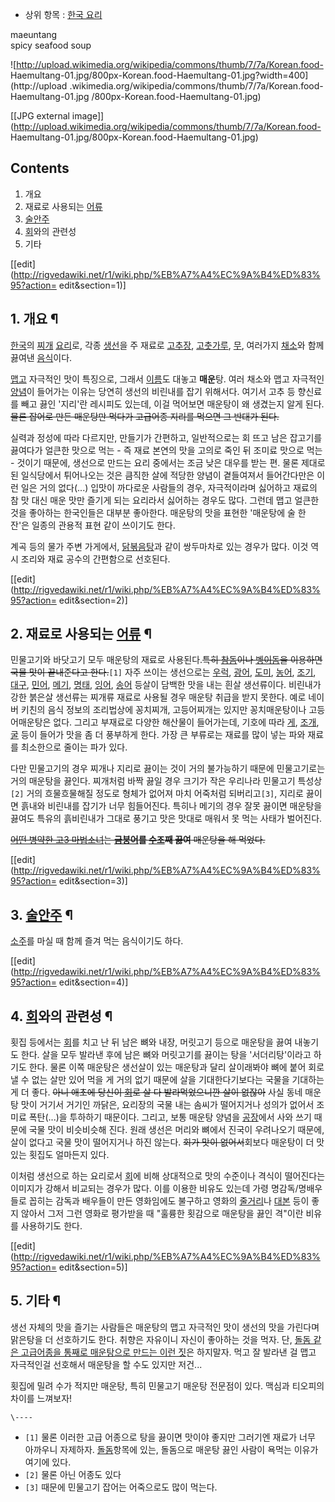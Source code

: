   * 상위 항목 : [한국 요리](%ED%95%9C%EA%B5%AD%20%EC%9A%94%EB%A6%AC.md)  

maeuntang  
spicy seafood soup

![http://upload.wikimedia.org/wikipedia/commons/thumb/7/7a/Korean.food-
Haemultang-01.jpg/800px-Korean.food-Haemultang-01.jpg?width=400](http://upload
.wikimedia.org/wikipedia/commons/thumb/7/7a/Korean.food-Haemultang-01.jpg
/800px-Korean.food-Haemultang-01.jpg)

[[JPG external
image]](http://upload.wikimedia.org/wikipedia/commons/thumb/7/7a/Korean.food-
Haemultang-01.jpg/800px-Korean.food-Haemultang-01.jpg)

## Contents

    

1. 개요 
2. 재료로 사용되는 [어류](%EC%96%B4%EB%A5%98.md)
3. [술안주](%EC%88%A0%EC%95%88%EC%A3%BC.md)
4. [회](%ED%9A%8C.md)와의 관련성 
5. 기타 

[[edit](http://rigvedawiki.net/r1/wiki.php/%EB%A7%A4%EC%9A%B4%ED%83%95?action=
edit&section=1)]

## 1. 개요 ¶

[한국](%ED%95%9C%EA%B5%AD.md)의 [찌개](%EC%B0%8C%EA%B0%9C.md)
[요리](%EC%9A%94%EB%A6%AC.md)로, 각종 [생선](%EC%83%9D%EC%84%A0.md)을 주 재료로
[고추장](%EA%B3%A0%EC%B6%94%EC%9E%A5.md),
[고춧가루](%EA%B3%A0%EC%B6%A7%EA%B0%80%EB%A3%A8.md), [무](%EB%AC%B4.md), 여러가지
[채소](%EC%B1%84%EC%86%8C.md)와 함께 끓여낸 [음식](%EC%9D%8C%EC%8B%9D.md)이다.

  

[맵고](%EB%A7%A4%EC%9A%B4%EB%A7%9B.md) 자극적인 맛이 특징으로, 그래서
[이름](%EC%9D%B4%EB%A6%84.md)도 대놓고 **매운**탕. 여러 채소와 맵고 자극적인
[양념](%EC%96%91%EB%85%90.md)이 들어가는 이유는 당연히 생선의 비린내를 잡기 위해서다. 여기서 고추 등 향신료를
빼고 끓인 '지리'란 레시피도 있는데, 이걸 먹어보면 매운탕이 왜 생겼는지 알게 된다. <del>물론 잡어로 만든 매운탕만 먹다가 고급어종
지리를 먹으면 그 반대가 된다.</del>

  

실력과 정성에 따라 다르지만, 만들기가 간편하고, 일반적으로는 회 뜨고 남은 잡고기를 끓여다가 얼큰한 맛으로 먹는 - 즉 재료 본연의 맛을
고의로 죽인 뒤 조미료 맛으로 먹는 - 것이기 때문에, 생선으로 만드는 요리 중에서는 조금 낮은 대우를 받는 편. 물론 제대로 된 일식당에서
튀어나오는 것은 큼직한 살에 적당한 양념이 곁들여져서 들어간다만은 이런 일은 거의 없다(...) 입맛이 까다로운 사람들의 경우, 자극적이라며
싫어하고 재료의 참 맛 대신 매운 맛만 즐기게 되는 요리라서 싫어하는 경우도 많다. 그런데 맵고 얼큰한 것을 좋아하는 한국인들은 대부분
좋아한다. 매운탕의 맛을 표현한 '매운탕에 술 한 잔'은 일종의 관용적 표현 같이 쓰이기도 한다.

  

계곡 등의 물가 주변 가게에서, [닭볶음탕](%EB%8B%AD%EB%B3%B6%EC%9D%8C%ED%83%95.md)과 같이 쌍두마차로
있는 경우가 많다. 이것 역시 조리와 재료 공수의 간편함으로 선호된다.

[[edit](http://rigvedawiki.net/r1/wiki.php/%EB%A7%A4%EC%9A%B4%ED%83%95?action=
edit&section=2)]

## 2. 재료로 사용되는 [어류](%EC%96%B4%EB%A5%98.md) ¶

민물고기와 바닷고기 모두 매운탕의 재료로 사용된다.<del>특히 [참돔](%EC%B0%B8%EB%8F%94.md)이나
[벵이돔](%EB%B2%B5%EC%9D%B4%EB%8F%94.md)을 이용하면 국물 맛이 끝내준다고 한다.</del>`[1]` 자주
쓰이는 생선으로는 [우럭](%EC%9A%B0%EB%9F%AD.md), [광어](%EA%B4%91%EC%96%B4.md),
[도미](%EB%8F%84%EB%AF%B8.md), [농어](%EB%86%8D%EC%96%B4.md),
[조기](%EC%A1%B0%EA%B8%B0.md),
[대구](%EB%8C%80%EA%B5%AC%28%EC%96%B4%EB%A5%98%29.md),
[민어](%EB%AF%BC%EC%96%B4.md), [메기](%EB%A9%94%EA%B8%B0.md),
[명태](%EB%AA%85%ED%83%9C.md), [잉어](%EC%9E%89%EC%96%B4.md),
[송어](%EC%86%A1%EC%96%B4.md) 등살이 담백한 맛을 내는 흰살 생선류이다. 비린내가 강한 붉은살 생선류는 찌개류
재료로 사용될 경우 매운탕 취급을 받지 못한다. 예로 네이버 키친의 음식 정보의 조리법상에 꽁치찌개, 고등어찌개는 있지만 꽁치매운탕이나
고등어매운탕은 없다. 그리고 부재료로 다양한 해산물이 들어가는데, 기호에 따라 [게](%EA%B2%8C.md),
[조개](%EC%A1%B0%EA%B0%9C.md), [굴](%EA%B5%B4.md) 등이 들어가 맛을 좀 더 풍부하게 한다. 가장
큰 부류로는 재료를 많이 넣는 파와 재료를 최소한으로 줄이는 파가 있다.

  

다만 민물고기의 경우 찌개나 지리로 끓이는 것이 거의 불가능하기 때문에 민물고기로는 거의 매운탕을 끓인다. 찌개처럼 바짝 끓일 경우 크기가
작은 우리나라 민물고기 특성상`[2]` 거의 흐물흐물해질 정도로 형체가 없어져 마치 어죽처럼 되버리고`[3]`, 지리로 끓이면 흙내와
비린내를 잡기가 너무 힘들어진다. 특히나 메기의 경우 잘못 끓이면 매운탕을 끓여도 특유의 흙비린내가 그대로 풍기고 맛은 맛대로 매워서 못
먹는 사태가 벌어진다.

  

<del>[어떤 병약한 고3 마법소녀](%ED%95%9C%EC%97%AC%EB%A6%84%28%EB%A7%A4%EC%A7%80%EC%BB%AC%20%EA%B3%A0%EC%82%BC%EC%A6%88%29.md)는
**[금붕어](%EA%B8%88%EB%B6%95%EC%96%B4.md)를 [수조](%EC%88%98%EC%A1%B0.md)째
끓여** 매운탕을 해 먹었다.</del>

  

[[edit](http://rigvedawiki.net/r1/wiki.php/%EB%A7%A4%EC%9A%B4%ED%83%95?action=
edit&section=3)]

## 3. [술안주](%EC%88%A0%EC%95%88%EC%A3%BC.md) ¶

[소주](%EC%86%8C%EC%A3%BC.md)를 마실 때 함께 즐겨 먹는 음식이기도 하다.

  

[[edit](http://rigvedawiki.net/r1/wiki.php/%EB%A7%A4%EC%9A%B4%ED%83%95?action=
edit&section=4)]

## 4. [회](%ED%9A%8C.md)와의 관련성 ¶

횟집 등에서는 [회](%ED%9A%8C.md)를 치고 난 뒤 남은 뼈와 내장, 머릿고기 등으로 매운탕을 끓여 내놓기도 한다. 살을 모두
발라낸 후에 남은 뼈와 머릿고기를 끓이는 탕을 '서더리탕'이라고 하기도 한다. 물론 이쪽 매운탕은 생선살이 있는 매운탕과 달리 살이래봐야
뼈에 붙어 회로 낼 수 없는 살만 있어 먹을 게 거의 없기 때문에 살을 기대한다기보다는 국물을 기대하는게 더 좋다. <del>아니 애초에
당신이 [회](%ED%9A%8C.md)로 살 다 발라먹었으니깐 살이 없잖아</del> 사실 동네 매운탕 맛이 거기서 거기인 까닭은,
요리장의 국물 내는 솜씨가 떨어지거나 성의가 없어서 조미료 폭탄(...)을 투하하기 때문이다. 그리고, 보통 매운탕 양념을
[공장](%EA%B3%B5%EC%9E%A5.md)에서 사와 쓰기 때문에 국물 맛이 비슷비슷해 진다. 원래 생선은 머리와 뼈에서 진국이
우려나오기 때문에, 살이 없다고 국물 맛이 떨어지거나 하진 않는다. <del>회가 맛이 없어서</del>회보다 매운탕이 더 맛있는 횟집도
얼마든지 있다.

  

이처럼 생선으로 하는 요리로서 [회](%ED%9A%8C.md)에 비해 상대적으로 맛의 수준이나 격식이 떨어진다는 이미지가 강해서
비교되는 경우가 많다. 이를 이용한 비유도 있는데 가령 명감독/명배우들로 꼽히는 감독과 배우들이 만든 영화임에도 불구하고 영화의
[줄거리](%EC%A4%84%EA%B1%B0%EB%A6%AC.md)나 [대본](%EB%8C%80%EB%B3%B8.md) 등이 좋지
않아서 그저 그런 영화로 평가받을 때 "훌륭한 횟감으로 매운탕을 끓인 격"이란 비유를 사용하기도 한다.

  

[[edit](http://rigvedawiki.net/r1/wiki.php/%EB%A7%A4%EC%9A%B4%ED%83%95?action=
edit&section=5)]

## 5. 기타 ¶

생선 자체의 맛을 즐기는 사람들은 매운탕의 맵고 자극적인 맛이 생선의 맛을 가린다며 맑은탕을 더 선호하기도 한다. 취향은 자유이니 자신이
좋아하는 것을 먹자. 단, [돌돔 같은 고급어종을 통째로 매운탕으로 만드는 이런
짓](http://gall.dcinside.com/list.php?id=food&no=194371)은 하지말자. 먹고 잘 발라낸 걸 맵고
자극적인걸 선호해서 매운탕을 할 수도 있지만 저건...

  

횟집에 밀려 수가 적지만 매운탕, 특히 민물고기 매운탕 전문점이 있다. 맥심과 티오피의 차이를 느껴보자!

`\----`

  * `[1]` 물론 이러한 고급 어종으로 탕을 끓이면 맛이야 좋지만 그러기엔 재료가 너무 아까우니 자제하자. [돌돔](%EB%8F%8C%EB%8F%94.md)항목에 있는, 돌돔으로 매운탕 끓인 사람이 욕먹는 이유가 여기에 있다.
  * `[2]` 물론 아닌 어종도 있다
  * `[3]` 때문에 민물고기 잡어는 어죽으로도 많이 먹는다.

